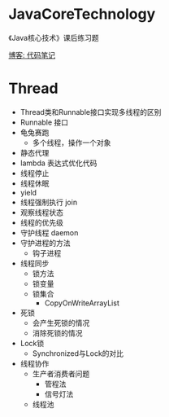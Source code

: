 # JavaCoreTechnology

《Java核心技术》课后练习题

[博客: 代码笔记](https://lijinhao.site/2021/12/21/Java%E5%A4%9A%E7%BA%BF%E7%A8%8B/)

# Thread
- Thread类和Runnable接口实现多线程的区别
- Runnable 接口
- 龟兔赛跑 
  - 多个线程，操作一个对象
- 静态代理
- lambda 表达式优化代码
- 线程停止
- 线程休眠
- yield
- 线程强制执行 join 
- 观察线程状态
- 线程的优先级
- 守护线程 daemon
- 守护进程的方法
  - 钩子进程
- 线程同步
  - 锁方法
  - 锁变量
  - 锁集合
    - CopyOnWriteArrayList
- 死锁
  - 会产生死锁的情况
  - 消除死锁的情况
- Lock锁
  - Synchronized与Lock的对比
- 线程协作
  - 生产者消费者问题
    - 管程法
    - 信号灯法
  - 线程池
